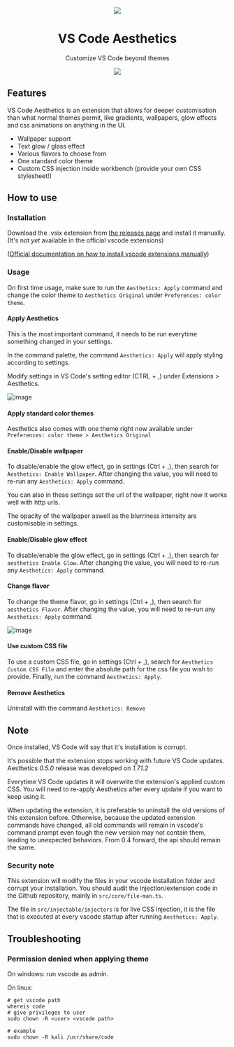 <p align="center">
  <img src="https://user-images.githubusercontent.com/8711020/142301012-41575a7f-55f3-4c02-bc16-dd2ab8a75a90.png" />
</p>
<h1 align="center">
VS Code Aesthetics
</h1>


<p align="center">
Customize VS Code beyond themes
</p>

<p align="center">
    <img src="https://user-images.githubusercontent.com/8711020/168487615-e46cb876-487d-4371-8e65-5f5f69f8164c.png" />
</p>

## Features

VS Code Aesthetics is an extension that allows for deeper customisation than what normal themes permit, like gradients, wallpapers, glow effects and css animations on anything in the UI.

- Wallpaper support
- Text glow / glass effect
- Various flavors to choose from
- One standard color theme
- Custom CSS injection inside workbench (provide your own CSS stylesheet!)

## How to use

### Installation
Download the .vsix extension from [the releases page](https://github.com/gcholette/vscode-aesthetics/releases) and install it manually. (It's not _yet_ available in the official vscode extensions)

([Official documentation on how to install vscode extensions manually](https://code.visualstudio.com/docs/editor/extension-marketplace#_install-from-a-vsix))

### Usage
On first time usage, make sure to run the `Aesthetics: Apply` command and change the color theme to `Aesthetics Original` under `Preferences: color theme`.

#### Apply Aesthetics
This is the most important command, it needs to be run everytime something changed in your settings.

In the command palette, the command `Aesthetics: Apply` will apply styling according to settings. 

Modify settings in VS Code's setting editor (CTRL + ,) under Extensions > Aesthetics.

![image](https://user-images.githubusercontent.com/8711020/168488350-12ba795c-c5fc-450b-a25a-fae1b85897b4.png)

#### Apply standard color themes
Aesthetics also comes with one theme right now available under `Preferences: color theme > Aesthetics Original`

#### Enable/Disable wallpaper
To disable/enable the glow effect, go in settings (Ctrl + ,), then search for `Aesthetics: Enable Wallpaper`. After changing the value, you will need to re-run any `Aesthetics: Apply` command.

You can also in these settings set the url of the wallpaper, right now it works well with http urls.

The opacity of the wallpaper aswell as the blurriness intensity are customisable in settings.

#### Enable/Disable glow effect
To disable/enable the glow effect, go in settings (Ctrl + ,), then search for `aesthetics Enable Glow`. After changing the value, you will need to re-run any `Aesthetics: Apply` command.

#### Change flavor
To change the theme flavor, go in settings (Ctrl + ,), then search for `aesthetics Flavor`. After changing the value, you will need to re-run any `Aesthetics: Apply` command.

![image](https://user-images.githubusercontent.com/8711020/168488270-fa24dd58-fee2-4001-bea0-972b44d23cbd.png)

#### Use custom CSS file
To use a custom CSS file, go in settings (Ctrl + ,), search for `Aesthetics Custom CSS File` and enter the absolute path for the css file you wish to provide. Finally, run the command `Aesthetics: Apply`.

#### Remove Aesthetics 
Uninstall with the command `Aesthetics: Remove`


## Note

Once installed, VS Code will say that it's installation is corrupt.

It's possible that the extension stops working with future VS Code updates. Aesthetics *0.5.0* release was developed on *1.71.2*

Everytime VS Code updates it will overwrite the extension's applied custom CSS. You will need to re-apply Aesthetics after every update if you want to keep using it.

When updating the extension, it is preferable to uninstall the old versions of this extension before. Otherwise, because the updated extension commands have changed, all old commands will remain in vscode's command prompt even tough the new version may not contain them, leading to unexpected behaviors. From 0.4 forward, the api should remain the same.

### Security note
This extension will modify the files in your vscode installation folder and corrupt your installation. You should audit the injection/extension code in the Github repository, mainly in `src/core/file-man.ts`.

The file in `src/injectable/injectors` is for live CSS injection, it is the file that is executed at every vscode startup after running `Aesthetics: Apply`.

## Troubleshooting

### Permission denied when applying theme
On windows: run vscode as admin.

On linux:
```
# get vscode path
whereis code
# give privileges to user
sudo chown -R <user> <vscode path>

# example
sudo chown -R kali /usr/share/code
```
